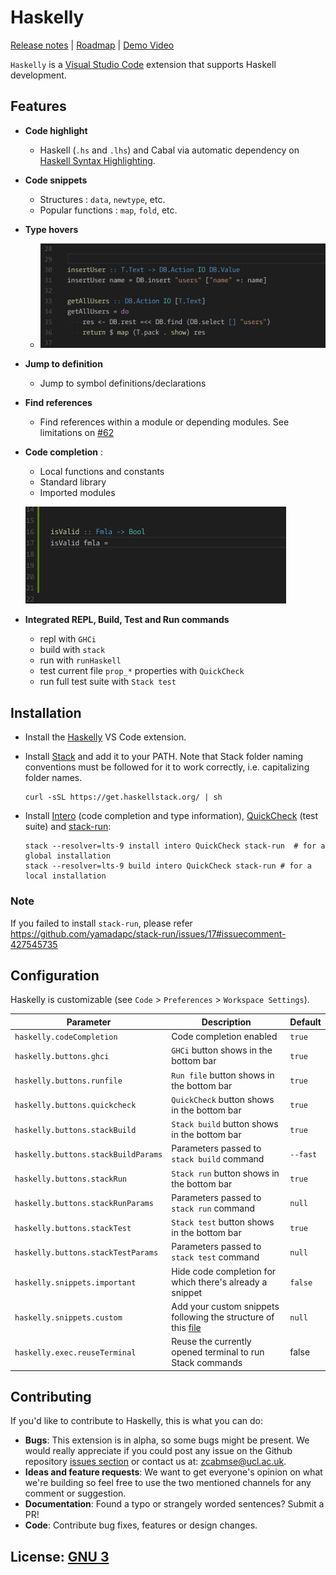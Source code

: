 # Haskelly

[Release notes](https://github.com/haskelly-dev/Haskelly/releases)  | [Roadmap](https://trello.com/b/vsMlLU4h/haskelly-features) | [Demo Video](https://www.youtube.com/watch?v=r3x64iz5xDk)

`Haskelly` is a [Visual Studio Code](https://code.visualstudio.com/) extension that supports Haskell development.

## Features

* __Code highlight__
  - Haskell (`.hs` and `.lhs`) and Cabal via automatic dependency on [Haskell Syntax Highlighting](https://marketplace.visualstudio.com/items?itemName=justusadam.language-haskell).

* __Code snippets__
  - Structures : `data`, `newtype`, etc.
  - Popular functions : `map`, `fold`, etc.


* __Type hovers__
    - ![hover](resources/hover.gif)


* __Jump to definition__
  - Jump to symbol definitions/declarations


* __Find references__
  - Find references within a module or depending modules. See limitations on [#62](https://github.com/haskelly-dev/Haskelly/issues/62)


* __Code completion__ :
    - Local functions and constants
    - Standard library
    - Imported modules

    ![completion](resources/completion.gif)


* __Integrated REPL, Build, Test and Run commands__
  - repl with `GHCi`
  - build with `stack`
  - run with `runHaskell`
  - test current file `prop_*` properties with `QuickCheck`
  - run full test suite with `Stack test`

## Installation

  * Install the [Haskelly](https://marketplace.visualstudio.com/items?itemName=UCL.haskelly) VS Code extension.

  * Install [Stack](https://www.haskellstack.org) and add it to your PATH. Note that Stack folder naming conventions must be followed for it to work correctly, i.e. capitalizing folder names.

    ```shell
    curl -sSL https://get.haskellstack.org/ | sh
    ```

  * Install [Intero](https://github.com/commercialhaskell/intero) (code completion and type information), [QuickCheck](https://hackage.haskell.org/package/QuickCheck) (test suite) and [stack-run](https://hackage.haskell.org/package/stack-run):

    ```shell
    stack --resolver=lts-9 install intero QuickCheck stack-run  # for a global installation
    stack --resolver=lts-9 build intero QuickCheck stack-run # for a local installation
    ```
### Note

If you failed to install `stack-run`, please refer https://github.com/yamadapc/stack-run/issues/17#issuecomment-427545735

## Configuration

Haskelly is customizable
(see `Code` > `Preferences` > `Workspace Settings`).

| Parameter                     | Description                                     | Default  |
|----------------------------   |-------------------------------------------------|----------|
| `haskelly.codeCompletion`     | Code completion enabled                         | `true`   |  
| `haskelly.buttons.ghci`       | `GHCi` button shows in the bottom bar           | `true`   |
| `haskelly.buttons.runfile`    | `Run file` button shows in the bottom bar       | `true`   |
| `haskelly.buttons.quickcheck` | `QuickCheck` button shows in the bottom bar     | `true`   |
| `haskelly.buttons.stackBuild` | `Stack build` button shows in the bottom bar    | `true`   |
| `haskelly.buttons.stackBuildParams` | Parameters passed to `stack build` command| `--fast` |
| `haskelly.buttons.stackRun`   | `Stack run` button shows in the bottom bar      | `true`   |
| `haskelly.buttons.stackRunParams` | Parameters passed to `stack run` command    | `null`   |
| `haskelly.buttons.stackTest`  | `Stack test` button shows in the bottom bar     | `true`   |
| `haskelly.buttons.stackTestParams` | Parameters passed to `stack test` command  | `null`   |
| `haskelly.snippets.important` | Hide code completion for which there's already a snippet | `false` |
| `haskelly.snippets.custom`    | Add your custom snippets following the structure of this [file](https://github.com/haskelly-dev/Haskelly/tree/master/languages/snippets/haskell.json)| `null` |
| `haskelly.exec.reuseTerminal` | Reuse the currently opened terminal to run Stack commands | false |

## Contributing

If you'd like to contribute to Haskelly, this is what you can do:

* __Bugs__: This extension is in alpha, so some bugs might be present. We would really appreciate if you
could post any issue on the Github repository [issues section](https://github.com/haskelly-dev/Haskelly/issues) or contact us at: [zcabmse@ucl.ac.uk](mailto:zcabmse@ucl.ac.uk?Subject=Haskelly%20feedback).
* __Ideas and feature requests__: We want to get everyone's opinion on what we're building so feel free to use the two mentioned channels for any comment or suggestion.
* __Documentation__: Found a typo or strangely worded sentences? Submit a PR!
* __Code__: Contribute bug fixes, features or design changes.


## License: [GNU 3](https://github.com/haskelly-dev/Haskelly/blob/master/License.txt)
